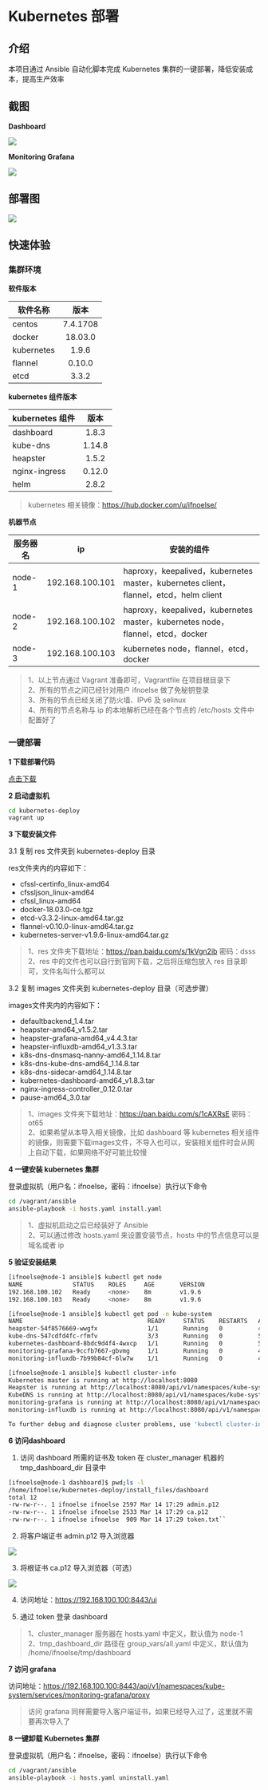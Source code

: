 # Kubernetes 部署

## 介绍

本项目通过 Ansible 自动化脚本完成 Kubernetes 集群的一键部署，降低安装成本，提高生产效率

## 截图

**Dashboard**

![](docs/img/dashboard_node.png)

**Monitoring Grafana**

![](docs/img/monitoring_grafana.png)

## 部署图

![](docs/img/ha.svg)

## 快速体验

### 集群环境

**软件版本**

| 软件名称        | 版本           |
| ------------- |:-------------:|
| centos      | 7.4.1708 |
| docker      | 18.03.0   |
| kubernetes      | 1.9.6 |
| flannel      | 0.10.0    |
| etcd      | 3.3.2    |

**kubernetes 组件版本**

| kubernetes 组件        | 版本           |
| ------------- |:-------------:|
| dashboard      | 1.8.3 |
| kube-dns      | 1.14.8   |
| heapster      | 1.5.2 |
| nginx-ingress      | 0.12.0    |
| helm      | 2.8.2  |

> kubernetes 相关镜像：https://hub.docker.com/u/ifnoelse/

**机器节点**

| 服务器名      | ip           | 安装的组件           |
| ------------- | ------------- |-------------|
| node-1      | 192.168.100.101 |haproxy，keepalived，kubernetes master，kubernetes client，flannel，etcd，helm client|
| node-2      | 192.168.100.102 |haproxy，keepalived，kubernetes master，kubernetes node，flannel，etcd，docker|
| node-3      | 192.168.100.103 |kubernetes node，flannel，etcd，docker|

> 1、以上节点通过 Vagrant 准备即可，Vagrantfile 在项目根目录下 <br />
> 2、所有的节点之间已经针对用户 ifnoelse 做了免秘钥登录 <br />
> 3、所有的节点已经关闭了防火墙、IPv6 及 selinux <br />
> 4、所有的节点名称与 ip 的本地解析已经在各个节点的 /etc/hosts 文件中配置好了

### 一键部署

**1 下载部署代码**

[点击下载](https://github.com/mandeep/ruamel-yaml/archive/master.zip)

**2 启动虚拟机**

``` bash
cd kubernetes-deploy
vagrant up
```

**3 下载安装文件**

3.1 复制 res 文件夹到 kubernetes-deploy 目录

res文件夹内的内容如下：
- cfssl-certinfo_linux-amd64
- cfssljson_linux-amd64
- cfssl_linux-amd64
- docker-18.03.0-ce.tgz
- etcd-v3.3.2-linux-amd64.tar.gz
- flannel-v0.10.0-linux-amd64.tar.gz
- kubernetes-server-v1.9.6-linux-amd64.tar.gz

> 1、res 文件夹下载地址：https://pan.baidu.com/s/1kVgn2ib 密码：dsss <br />
> 2、res 中的文件也可以自行到官网下载，之后将压缩包放入 res 目录即可，文件名叫什么都可以
    
3.2 复制 images 文件夹到 kubernetes-deploy 目录（可选步骤）

images文件夹内的内容如下：
- defaultbackend_1.4.tar
- heapster-amd64_v1.5.2.tar
- heapster-grafana-amd64_v4.4.3.tar
- heapster-influxdb-amd64_v1.3.3.tar
- k8s-dns-dnsmasq-nanny-amd64_1.14.8.tar
- k8s-dns-kube-dns-amd64_1.14.8.tar
- k8s-dns-sidecar-amd64_1.14.8.tar
- kubernetes-dashboard-amd64_v1.8.3.tar
- nginx-ingress-controller_0.12.0.tar
- pause-amd64_3.0.tar

> 1、images 文件夹下载地址：https://pan.baidu.com/s/1cAXRsE 密码：ot65 <br />
> 2、如果希望从本导入相关镜像，比如 dashboard 等 kubernetes 相关组件的镜像，则需要下载images文件，不导入也可以，安装相关组件时会从网上自动下载，如果网络不好可能比较慢

**4 一键安装 kubernetes 集群**

登录虚拟机（用户名：ifnoelse，密码：ifnoelse）执行以下命令
``` bash
cd /vagrant/ansible
ansible-playbook -i hosts.yaml install.yaml
```

> 1、虚拟机启动之后已经装好了 Ansible <br />
> 2、可以通过修改 hosts.yaml 来设置安装节点，hosts 中的节点信息可以是域名或者 ip

**5 验证安装结果**

``` bash
[ifnoelse@node-1 ansible]$ kubectl get node
NAME              STATUS    ROLES     AGE       VERSION
192.168.100.102   Ready     <none>    8m        v1.9.6
192.168.100.103   Ready     <none>    8m        v1.9.6
```

``` bash
[ifnoelse@node-1 ansible]$ kubectl get pod -n kube-system
NAME                                   READY     STATUS    RESTARTS   AGE
heapster-54f8576669-wwgfx              1/1       Running   0          4m
kube-dns-547cdfd4fc-rfmfv              3/3       Running   0          5m
kubernetes-dashboard-8bdc9d4f4-4wxcp   1/1       Running   0          5m
monitoring-grafana-9ccfb7667-gbvmg     1/1       Running   0          4m
monitoring-influxdb-7b99b84cf-6lw7w    1/1       Running   0          4m
```

``` bash
[ifnoelse@node-1 ansible]$ kubectl cluster-info
Kubernetes master is running at http://localhost:8080
Heapster is running at http://localhost:8080/api/v1/namespaces/kube-system/services/heapster/proxy
KubeDNS is running at http://localhost:8080/api/v1/namespaces/kube-system/services/kube-dns:dns/proxy
monitoring-grafana is running at http://localhost:8080/api/v1/namespaces/kube-system/services/monitoring-grafana/proxy
monitoring-influxdb is running at http://localhost:8080/api/v1/namespaces/kube-system/services/monitoring-influxdb/proxy

To further debug and diagnose cluster problems, use 'kubectl cluster-info dump'.
```

**6 访问dashboard**

1. 访问 dashboard 所需的证书及 token 在 cluster_manager 机器的 tmp_dashboard_dir 目录中

``` bash
[ifnoelse@node-1 dashboard]$ pwd;ls -l
/home/ifnoelse/kubernetes-deploy/install_files/dashboard
total 12
-rw-rw-r--. 1 ifnoelse ifnoelse 2597 Mar 14 17:29 admin.p12
-rw-rw-r--. 1 ifnoelse ifnoelse 2533 Mar 14 17:29 ca.p12
-rw-rw-r--. 1 ifnoelse ifnoelse  909 Mar 14 17:29 token.txt``
```

2. 将客户端证书 admin.p12 导入浏览器

![](docs/img/admin.png)

3. 将根证书 ca.p12 导入浏览器（可选）

![](docs/img/ca.png)

4. 访问地址：https://192.168.100.100:8443/ui

5. 通过 token 登录 dashboard

> 1、cluster_manager 服务器在 hosts.yaml 中定义，默认值为 node-1 <br />
> 2、tmp_dashboard_dir 路径在 group_vars/all.yaml 中定义，默认值为 /home/ifnoelse/tmp/dashboard

**7 访问 grafana**

访问地址：https://192.168.100.100:8443/api/v1/namespaces/kube-system/services/monitoring-grafana/proxy

> 访问 grafana 同样需要导入客户端证书，如果已经导入过了，这里就不需要再次导入了

**8 一键卸载 Kubernetes 集群**

登录虚拟机（用户名：ifnoelse，密码：ifnoelse）执行以下命令
``` bash
cd /vagrant/ansible
ansible-playbook -i hosts.yaml uninstall.yaml
```